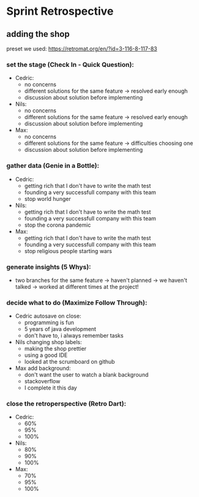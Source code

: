 # Sprint Retrospective

## adding the shop
preset we used: https://retromat.org/en/?id=3-116-8-117-83

### set the stage (Check In - Quick Question):
- Cedric:
  - no concerns
  - different solutions for the same feature → resolved early enough
  - discussion about solution before implementing
- Nils:
  - no concerns
  - different solutions for the same feature → resolved early enough
  - discussion about solution before implementing
- Max:
  - no concerns
  - different solutions for the same feature → difficulties choosing one
  - discussion about solution before implementing

### gather data (Genie in a Bottle):
- Cedric:
  - getting rich that I don't have to write the math test
  - founding a very successfull company with this team
  - stop world hunger
- Nils:
  - getting rich that I don't have to write the math test
  - founding a very successfull company with this team
  - stop the corona pandemic
- Max:
  - getting rich that I don't have to write the math test
  - founding a very successfull company with this team
  - stop religious people starting wars
    
### generate insights (5 Whys):
- two branches for the same feature
  → haven't planned → we haven't talked 
  → worked at different times at the project!
  
### decide what to do (Maximize Follow Through):
- Cedric autosave on close:
  - programming is fun
  - 5 years of java development
  - don't have to, i always remember tasks
- Nils changing shop labels:
  - making the shop prettier
  - using a good IDE
  - looked at the scrumboard on github
- Max add background:
  - don't want the user to watch a blank background
  - stackoverflow
  - I complete it this day

### close the retroperspective (Retro Dart):
- Cedric:
  - 60%
  - 95%
  - 100%
- Nils:
  - 80%
  - 90%
  - 100%
- Max:
  - 70%
  - 95%
  - 100%

